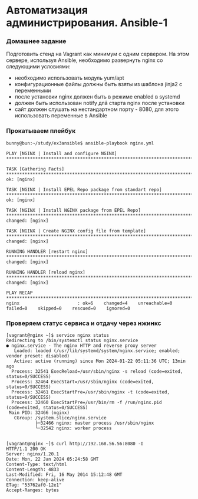 # Автоматизация администрирования. Ansible-1

### Домашнее задание
Подготовить стенд на Vagrant как минимум с одним сервером. На этом сервере, используя Ansible, необходимо развернуть nginx со следующими условиями:
- необходимо использовать модуль yum/apt
- конфигурационные файлы должны быть взяты из шаблона jinja2 с переменными
- после установки nginx должен быть в режиме enabled в systemd
- должен быть использован notify длā старта nginx после установки
- сайт должен слушать на нестандартном порту - 8080, для этого использовать переменные в Ansible

### Прокатываем плейбук
```
bunny@bun:~/study/ex3ansible$ ansible-playbook nginx.yml

PLAY [NGINX | Install and configure NGINX] *****************************************************************************************************************************

TASK [Gathering Facts] *************************************************************************************************************************************************
ok: [nginx]

TASK [NGINX | Install EPEL Repo package from standart repo] ************************************************************************************************************
ok: [nginx]

TASK [NGINX | Install NGINX package from EPEL Repo] ********************************************************************************************************************
changed: [nginx]

TASK [NGINX | Create NGINX config file from template] ******************************************************************************************************************
changed: [nginx]

RUNNING HANDLER [restart nginx] ****************************************************************************************************************************************
changed: [nginx]

RUNNING HANDLER [reload nginx] *****************************************************************************************************************************************
changed: [nginx]

PLAY RECAP *************************************************************************************************************************************************************
nginx                      : ok=6    changed=4    unreachable=0    failed=0    skipped=0    rescued=0    ignored=0   
````
### Проверяем статус сервиса и отдачу через нжинкс
```
[vagrant@nginx ~]$ service nginx status
Redirecting to /bin/systemctl status nginx.service
● nginx.service - The nginx HTTP and reverse proxy server
   Loaded: loaded (/usr/lib/systemd/system/nginx.service; enabled; vendor preset: disabled)
   Active: active (running) since Mon 2024-01-22 05:11:36 UTC; 13min ago
  Process: 32541 ExecReload=/usr/sbin/nginx -s reload (code=exited, status=0/SUCCESS)
  Process: 32464 ExecStart=/usr/sbin/nginx (code=exited, status=0/SUCCESS)
  Process: 32461 ExecStartPre=/usr/sbin/nginx -t (code=exited, status=0/SUCCESS)
  Process: 32460 ExecStartPre=/usr/bin/rm -f /run/nginx.pid (code=exited, status=0/SUCCESS)
 Main PID: 32466 (nginx)
   CGroup: /system.slice/nginx.service
           ├─32466 nginx: master process /usr/sbin/nginx
           └─32542 nginx: worker process


[vagrant@nginx ~]$ curl http://192.168.56.56:8080 -I
HTTP/1.1 200 OK
Server: nginx/1.20.1
Date: Mon, 22 Jan 2024 05:24:58 GMT
Content-Type: text/html
Content-Length: 4833
Last-Modified: Fri, 16 May 2014 15:12:48 GMT
Connection: keep-alive
ETag: "53762af0-12e1"
Accept-Ranges: bytes
```



